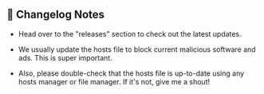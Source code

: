 ## 📝 Changelog Notes

- Head over to the "releases" section to check out the latest updates.

- We usually update the hosts file to block current malicious software and ads. This is super important.

- Also, please double-check that the hosts file is up-to-date using any hosts manager or file manager. If it's not, give me a shout!
